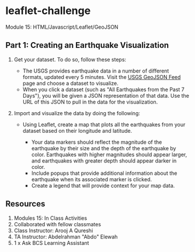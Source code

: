 # leaflet-challenge
Module 15: HTML/Javascript/Leaflet/GeoJSON

## Part 1: Creating an Earthquake Visualization

1. Get your dataset. To do so, follow these steps:
  	- The USGS provides earthquake data in a number of different formats, updated every 5 minutes. Visit the [USGS GeoJSON Feed](https://earthquake.usgs.gov/earthquakes/feed/v1.0/geojson.php) page and choose a dataset to visualize. 
	- When you click a dataset (such as "All Earthquakes from the Past 7 Days"), you will be given a JSON representation of that data. Use the URL of this JSON to pull in the data for the visualization. 
2. Import and visualize the data by doing the following:

	- Using Leaflet, create a map that plots all the earthquakes from your dataset based on their longitude and latitude.

		- Your data markers should reflect the magnitude of the earthquake by their size and the depth of the earthquake by color. Earthquakes with higher magnitudes should appear larger, and earthquakes with greater depth should appear darker in color.
		- Include popups that provide additional information about the earthquake when its associated marker is clicked.
		- Create a legend that will provide context for your map data.

## Resources
1. Modules 15: In Class Activities
2. Collaborated with fellow classmates
3. Class Instructor: Arooj A Qureshi
4. TA Instructor: Abdelrahman "Abdo" Elewah
5. 1 x Ask BCS Learning Assistant
